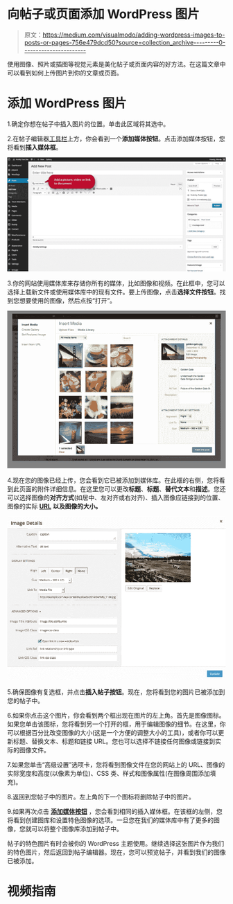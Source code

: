 # 向帖子或页面添加 WordPress 图片

> 原文：<https://medium.com/visualmodo/adding-wordpress-images-to-posts-or-pages-756e479dcd50?source=collection_archive---------0----------------------->

使用图像、照片或插图等视觉元素是美化帖子或页面内容的好方法。在这篇文章中可以看到如何上传图片到你的文章或页面。

# 添加 WordPress 图片

1.确定你想在帖子中插入图片的位置。单击此区域将其选中。

2.在帖子编辑器[工具栏](https://visualmodo.com/)上方，你会看到一个**添加媒体按钮**。点击添加媒体按钮，您将看到**插入媒体框**。

![](img/c34253060be97c45713a86ce027b1220.png)

3.你的网站使用媒体库来存储你所有的媒体，比如图像和视频。在此框中，您可以选择上载新文件或使用媒体库中的现有文件。要上传图像，点击**选择文件按钮**。找到您想要使用的图像，然后点按“打开”。

![](img/75635dfbeeaccd104f3e9f291a8762df.png)

4.现在您的图像已经上传，您会看到它已被添加到媒体库。在此框的右侧，您将看到此页面的附件详细信息。在这里您可以更改**标题**、**标题**、**替代文本**和**描述**。您还可以选择图像的**对齐方式**(如居中、左对齐或右对齐)、插入图像应链接到的位置、图像的实际 [**URL**](https://visualmodo.com/wordpress-themes/) **以及图像的大小。**

![](img/2dbef182d64eaefeda72665f5c1a59f4.png)

5.确保图像有复选框，并点击**插入帖子按钮**。现在，您将看到您的图片已被添加到您的帖子中。

6.如果你点击这个图片，你会看到两个框出现在图片的左上角。首先是图像图标。如果您单击该图标，您将看到另一个打开的框，用于编辑图像的细节。在这里，你可以根据百分比改变图像的大小(这是一个方便的调整大小的工具)，或者你可以更新标题、替换文本、标题和链接 URL。您也可以选择不链接任何图像或链接到实际的图像文件。

7.如果您单击“高级设置”选项卡，您将看到图像文件在您的网站上的 URL、图像的实际宽度和高度(以像素为单位)、CSS 类、样式和图像属性(在图像周围添加填充)。

8.返回到您帖子中的图片。左上角的下一个图标将删除帖子中的图片。

9.如果再次点击 [**添加媒体按钮**](https://visualmodo.com/wordpress-themes/) ，您会看到相同的插入媒体框。在该框的左侧，您将看到创建图库和设置特色图像的选项。一旦您在我们的媒体库中有了更多的图像，您就可以将整个图像库添加到帖子中。

帖子的特色图片有时会被你的 WordPress 主题使用。继续选择这张图片作为我们的特色图片，然后返回到帖子编辑器。现在，您可以预览帖子，并看到我们的图像已被添加。

# 视频指南